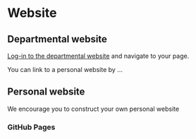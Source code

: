 # Website

## Departmental website

[Log-in to the departmental website](https://www.stat.iastate.edu/login)
and navigate to your page. 

You can link to a personal website by ...

## Personal website

We encourage you to construct your own personal website 

### GitHub Pages
